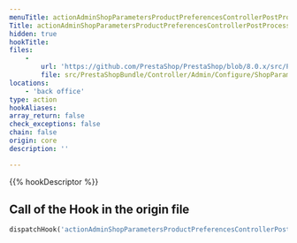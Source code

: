 ```yaml
---
menuTitle: actionAdminShopParametersProductPreferencesControllerPostProcessBefore
Title: actionAdminShopParametersProductPreferencesControllerPostProcessBefore
hidden: true
hookTitle: 
files:
    -
        url: 'https://github.com/PrestaShop/PrestaShop/blob/8.0.x/src/PrestaShopBundle/Controller/Admin/Configure/ShopParameters/ProductPreferencesController.php'
        file: src/PrestaShopBundle/Controller/Admin/Configure/ShopParameters/ProductPreferencesController.php
locations:
    - 'back office'
type: action
hookAliases: 
array_return: false
check_exceptions: false
chain: false
origin: core
description: ''

---
```


{{% hookDescriptor %}}

## Call of the Hook in the origin file

```php
dispatchHook('actionAdminShopParametersProductPreferencesControllerPostProcessBefore', ['controller' => $this])
```
